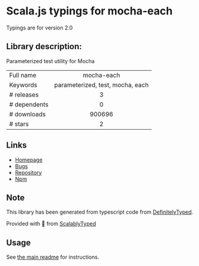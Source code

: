 
# Scala.js typings for mocha-each

Typings are for version 2.0

## Library description:
Parameterized test utility for Mocha

|                    |                 |
| ------------------ | :-------------: |
| Full name          | mocha-each |
| Keywords           | parameterized, test, mocha, each |
| # releases         | 3 |
| # dependents       | 0 |
| # downloads        | 900696 |
| # stars            | 2 |

## Links
- [Homepage](https://github.com/ryym/mocha-each#readme)
- [Bugs](https://github.com/ryym/mocha-each/issues)
- [Repository](https://github.com/ryym/mocha-each)
- [Npm](https://www.npmjs.com/package/mocha-each)
    


## Note
This library has been generated from typescript code from [DefinitelyTyped](https://definitelytyped.org).

Provided with :purple_heart: from [ScalablyTyped](https://github.com/oyvindberg/ScalablyTyped)

## Usage
See [the main readme](../../readme.md) for instructions.


